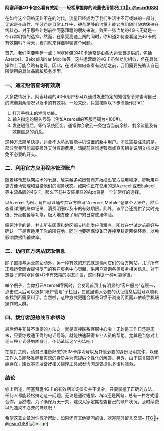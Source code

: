 **阿塞拜疆4G卡怎么看有效期——轻松掌握你的流量使用情况[[TG💪+ @esim1088](https://t.me/s/esim1088)]**

在如今这个网络无处不在的时代，流量已经成为了我们生活中不可或缺的一部分。无论是在旅行、学习还是日常工作中，拥有足够的流量才能让我们随时随地保持在线状态。对于那些计划前往阿塞拜疆的朋友来说，购买一张当地的4G卡无疑是一个非常明智的选择。然而，在享受高速上网的同时，你知道如何查看这张4G卡的有效期吗？今天，我们就来详细聊聊这个问题。

首先，我们需要明确一点：阿塞拜疆的4G卡通常是由各大运营商提供的，包括Azercell、Bakcell和Nar Mobile等。这些运营商的4G卡虽然功能相似，但在具体操作上可能会略有差异。因此，在讨论如何查看有效期之前，我们需要先确认自己所使用的具体品牌和服务类型。

### 一、通过短信查询有效期

大多数情况下，阿塞拜疆的4G卡用户都可以通过发送特定的短信指令来查询自己的流量剩余情况以及卡的有效期。一般来说，只需按照以下步骤操作即可：

1. 打开手机上的短信功能。
2. 输入指定的服务号码（例如Azercell的客服号码为*100#）。
3. 发送短信后，等待系统回复。通常你会收到一条包含当前余额、剩余流量及有效期信息的消息。

这种方法简单快捷，适合不太熟悉智能手机设置的新手用户。不过需要注意的是，部分套餐可能需要额外支付查询费用，请提前咨询运营商或查阅相关说明文档以避免不必要的开支。

### 二、利用官方应用程序管理账户

随着移动互联网技术的发展，越来越多的运营商开始推出官方应用程序，帮助用户更方便地管理和监控他们的服务状态。如果你正在使用的是Azercell或者Bakcell等主流品牌的4G卡，那么下载并安装相应的App将是一个非常好的选择。

以Azercell为例，用户可以通过其官方应用“Azercell Mobile”登录个人账户，然后查看详细的账单记录、消费明细以及卡的有效期限。此外，该平台还提供了实时充值、升级套餐等功能，极大地方便了用户的日常使用体验。

需要注意的是，并非所有国家和地区都支持此类应用程序，所以在尝试之前最好先确认一下是否适用于你的所在地。同时也要确保设备已连接至稳定网络环境，以免影响数据传输效率。

### 三、访问官方网站获取信息

除了直接与运营商互动外，另一种有效的方式就是访问它们的官方网站。几乎所有正规运营商会提供专门的客户服务中心页面，供用户查询各类服务相关信息。对于想要了解阿塞拜疆4G卡有效期的朋友而言，这同样是一种可靠途径。

举个例子，当你打开Azercell官网时，会发现首页上有明显的“客户服务”选项卡，点击进入后可以选择“账户管理”子栏目，在这里输入必要的认证信息后就可以顺利查找到所需资料了。当然啦，这种方式更适合那些习惯于浏览网页而非依赖手机端操作的人群。

### 四、拨打客服热线寻求帮助

最后但并非最不重要的方法之一就是直接联系客服中心啦！无论是工作日还是周末，只要你拨通正确的电话号码，就能快速获得专业人员的帮助。尤其是当您对上述三种方式感到困惑时，不妨试试这个办法吧！

在拨打之前，请务必准备好您的SIM卡序列号以及其他必要的身份证明文件，以便工作人员能够准确核实您的身份并为您提供个性化的解答。另外，由于语言障碍可能存在，建议事先准备好相关翻译工具或者询问是否提供多语种服务。

### 结论

综上所述，阿塞拜疆4G卡的有效期查询其实并不复杂，只要掌握了正确的方法，任何人都能轻松搞定这一问题。无论是通过短信、App还是网站，总有一种方式适合你。当然啦，为了确保万无一失，建议大家定期检查自己的账户状况，及时续费以免造成不必要的麻烦哦！

希望这篇文章对你有所帮助，如果还有其他疑问的话，欢迎随时留言交流~ [[TG💪+ @esim1088](https://t.me/s/esim1088) ![Image](https://i.postimg.cc/4NQfJmqS/Snipaste-2025-05-13-00-14-12.png)]
